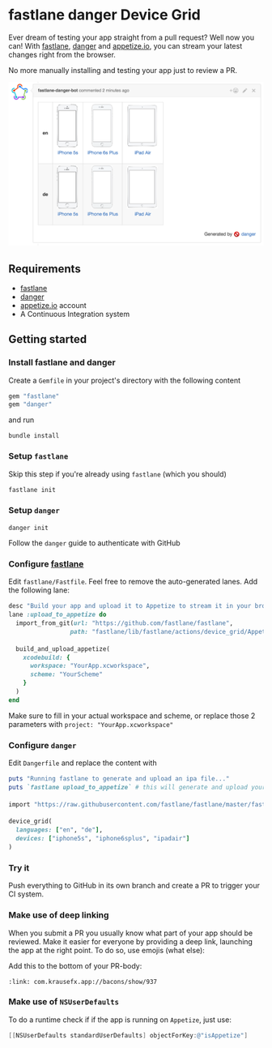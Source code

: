 # fastlane danger Device Grid

Ever dream of testing your app straight from a pull request? Well now you can! With [fastlane](https://fastlane.tools), [danger](https://github.com/danger/danger) and [appetize.io](https://appetize.io/), you can stream your latest changes right from the browser.

No more manually installing and testing your app just to review a PR.

![assets/GridExampleScreenshot.png](assets/GridExampleScreenshot.png)

## Requirements

- [fastlane](https://fastlane.tools)
- [danger](https://github.com/danger/danger)
- [appetize.io](https://appetize.io/) account
- A Continuous Integration system

## Getting started

### Install fastlane and danger

Create a `Gemfile` in your project's directory with the following content

```ruby
gem "fastlane"
gem "danger"
```

and run

```
bundle install
```

### Setup `fastlane`

Skip this step if you're already using `fastlane` (which you should)

```
fastlane init
```

### Setup `danger`

```
danger init
```

Follow the `danger` guide to authenticate with GitHub

### Configure [fastlane](https://fastlane.tools)

Edit `fastlane/Fastfile`. Feel free to remove the auto-generated lanes. Add the following lane:

```ruby
desc "Build your app and upload it to Appetize to stream it in your browser"
lane :upload_to_appetize do
  import_from_git(url: "https://github.com/fastlane/fastlane",
                 path: "fastlane/lib/fastlane/actions/device_grid/AppetizeFastfile")

  build_and_upload_appetize(
    xcodebuild: {
      workspace: "YourApp.xcworkspace",
      scheme: "YourScheme"
    }
  )
end
```

Make sure to fill in your actual workspace and scheme, or replace those 2 parameters with `project: "YourApp.xcworkspace"`

### Configure `danger`

Edit `Dangerfile` and replace the content with

```ruby
puts "Running fastlane to generate and upload an ipa file..."
puts `fastlane upload_to_appetize` # this will generate and upload your ipa file

import "https://raw.githubusercontent.com/fastlane/fastlane/master/fastlane/lib/fastlane/actions/device_grid/device_grid.rb"

device_grid(
  languages: ["en", "de"],
  devices: ["iphone5s", "iphone6splus", "ipadair"]
)
```

### Try it

Push everything to GitHub in its own branch and create a PR to trigger your CI system. 

### Make use of deep linking

When you submit a PR you usually know what part of your app should be reviewed. Make it easier for everyone by providing a deep link, launching the app at the right point. To do so, use emojis (what else):

Add this to the bottom of your PR-body:

```
:link: com.krausefx.app://bacons/show/937
```

### Make use of `NSUserDefaults`

To do a runtime check if if the app is running on `Appetize`, just use:

```objective-c
[[NSUserDefaults standardUserDefaults] objectForKey:@"isAppetize"]
```
